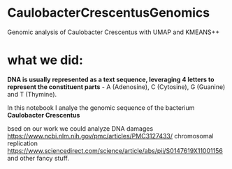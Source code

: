 # CaulobacterCrescentusGenomics
Genomic analysis of Caulobacter Crescentus with UMAP and KMEANS++

# what we did:
**DNA is usually represented as a text sequence, leveraging 4 letters to represent the constituent parts** - A (Adenosine), C (Cytosine), G (Guanine) and T (Thymine).

In this notebook I analye the genomic sequence of the bacterium **Caulobacter Crescentus**

bsed on our work we could analyze DNA damages https://www.ncbi.nlm.nih.gov/pmc/articles/PMC3127433/ chromosomal replication https://www.sciencedirect.com/science/article/abs/pii/S0147619X11001156
and other fancy stuff.
